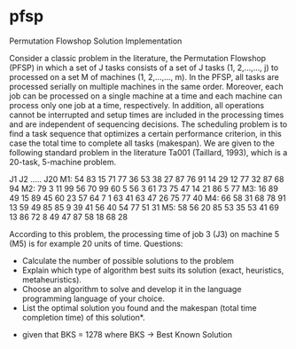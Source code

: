 # pfsp

Permutation Flowshop Solution Implementation

Consider a classic problem in the literature, the Permutation Flowshop (PFSP)
in which a set of J tasks consists of a set of J tasks (1, 2,...,..., j) to
processed on a set M of machines (1, 2,...,..., m). In the PFSP, all tasks
are processed serially on multiple machines in the same order. 
Moreover, each job can be processed on a single machine
at a time and each machine can process only one job at a time, respectively. 
In addition, all operations cannot be
interrupted and setup times are included in the processing times and 
are independent of sequencing decisions. The
scheduling problem is to find a task sequence that optimizes a certain performance criterion,
in this case the total
time to complete all tasks (makespan).
We are given to the following standard problem in the literature Ta001 (Taillard, 1993),
which is a 20-task, 5-machine
problem.

J1 J2 ..... J20
Μ1: 54 83 15 71 77 36 53 38 27 87 76 91 14 29 12 77 32 87 68 94
Μ2: 79 3 11 99 56 70 99 60 5 56 3 61 73 75 47 14 21 86 5 77
Μ3: 16 89 49 15 89 45 60 23 57 64 7 1 63 41 63 47 26 75 77 40
Μ4: 66 58 31 68 78 91 13 59 49 85 85 9 39 41 56 40 54 77 51 31
Μ5: 58 56 20 85 53 35 53 41 69 13 86 72 8 49 47 87 58 18 68 28

According to this problem, the processing time of job 3 (J3) on machine 5
(M5) is for example 20 units of time.
Questions:

- Calculate the number of possible solutions to the problem
- Explain which type of algorithm best suits its solution (exact,
  heuristics, metaheuristics).
- Choose an algorithm to solve and develop it in the language
  programming language of your choice.
- List the optimal solution you found and the makespan (total time
  completion time) of this solution*.

* given that BKS = 1278 where BKS -> Best Known Solution

